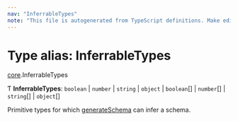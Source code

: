 ```yaml
---
nav: "InferrableTypes"
note: "This file is autogenerated from TypeScript definitions. Make edits to the comments in the TypeScript file and then run `make docs` to regenerate this file."
---
```

# Type alias: InferrableTypes

[core](../modules/core.md).InferrableTypes

Ƭ **InferrableTypes**: `boolean` \| `number` \| `string` \| `object` \| `boolean`[] \| `number`[] \| `string`[] \| `object`[]

Primitive types for which [generateSchema](../functions/core.generateSchema.md) can infer a schema.
